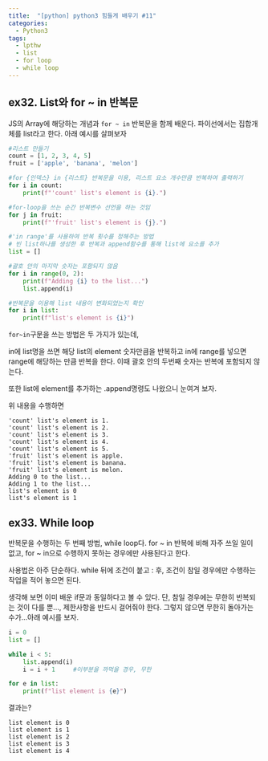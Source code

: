 ```yaml
---
title:  "[python] python3 힘들게 배우기 #11"
categories:
  - Python3
tags:
  - lpthw
  - list
  - for loop
  - while loop
---
```


## ex32. List와 for ~ in 반복문

JS의 Array에 해당하는 개념과 `for ~ in` 반복문을 함께 배운다. 파이선에서는 집합개체를 list라고 한다. 아래 예시를 살펴보자

```python
#리스트 만들기
count = [1, 2, 3, 4, 5]
fruit = ['apple', 'banana', 'melon']

#for {인덱스} in {리스트} 반복문을 이용, 리스트 요소 개수만큼 반복하여 출력하기
for i in count:
    print(f"'count' list's element is {i}.")

#for-loop을 쓰는 순간 반복변수 선언을 하는 것임
for j in fruit:
    print(f"'fruit' list's element is {j}.")

#'in range'를 사용하여 반복 횟수를 정해주는 방법
# 빈 list하나를 생성한 후 반복과 append함수를 통해 list에 요소를 추가
list = []

#괄호 안의 마지막 숫자는 포함되지 않음
for i in range(0, 2):
    print(f"Adding {i} to the list...")
    list.append(i)

#반복문을 이용해 list 내용이 변화되었는지 확인
for i in list:
    print(f"list's element is {i}")
```
`for~in`구문을 쓰는 방법은 두 가지가 있는데, 

in에 list명을 쓰면 해당 list의 element 숫자만큼을 반복하고 in에 range를 넣으면 range에 해당하는 만큼 반복을 한다. 이때 괄호 안의 두번째 숫자는 반복에 포함되지 않는다. 

또한 list에 element를 추가하는 .append명령도 나왔으니 눈여겨 보자. 

위 내용을 수행하면

```
'count' list's element is 1.
'count' list's element is 2.
'count' list's element is 3.
'count' list's element is 4.
'count' list's element is 5.
'fruit' list's element is apple.
'fruit' list's element is banana.
'fruit' list's element is melon.
Adding 0 to the list...
Adding 1 to the list...
list's element is 0
list's element is 1
```

## ex33. While loop

반복문을 수행하는 두 번째 방법, while loop다. for ~ in 반복에 비해 자주 쓰일 일이 없고, for ~ in으로 수행하지 못하는 경우에만 사용된다고 한다. 

사용법은 아주 단순하다. while 뒤에 조건이 붙고 : 후, 조건이 참일 경우에만 수행하는 작업을 적어 놓으면 된다.

생각해 보면 이미 배운 if문과 동일하다고 볼 수 있다. 단, 참일 경우에는 무한히 반복되는 것이 다를 뿐..., 제한사항을 반드시 걸어줘야 한다. 그렇지 않으면 무한히 돌아가는 수가...아래 예시를 보자. 



```python
i = 0
list = []

while i < 5:
    list.append(i)
    i = i + 1     #이부분을 까먹을 경우, 무한  

for e in list:
    print(f"list element is {e}")
```

결과는? 

```
list element is 0
list element is 1
list element is 2
list element is 3
list element is 4
```




